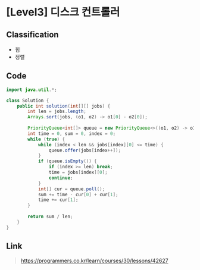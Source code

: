 # [Level3] 디스크 컨트롤러

## Classification
* 힙
* 정렬

## Code
```java
import java.util.*;

class Solution {
    public int solution(int[][] jobs) {
        int len = jobs.length;
        Arrays.sort(jobs, (o1, o2) -> o1[0] - o2[0]);
        
        PriorityQueue<int[]> queue = new PriorityQueue<>((o1, o2) -> o1[1] - o2[1]);
        int time = 0, sum = 0, index = 0;
        while (true) {
            while (index < len && jobs[index][0] <= time) {
                queue.offer(jobs[index++]);
            }
            if (queue.isEmpty()) {
                if (index >= len) break;
                time = jobs[index][0];
                continue;
            }
            int[] cur = queue.poll();
            sum += time - cur[0] + cur[1];
            time += cur[1];
        }
        
        return sum / len;
    }
}
```

## Link
> https://programmers.co.kr/learn/courses/30/lessons/42627

